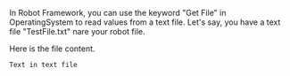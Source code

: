 In Robot Framework, you can use the keyword "Get File" in OperatingSystem to read values from a text file.
Let's say, you have a text file "TestFile.txt" nare your robot file.

Here is the file content.
```
Text in text file
```